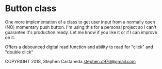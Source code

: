 # Button class

One more implementation of a class to get user input from a normally open (NO) momentary push button.
I'm using this for a personal project so I can't guarantee it's production ready. Let me know if you like it or if I can improve on it.

Offers a debounced digital read function and ability to read for "click" and "double click"


COPYRIGHT 2018, Stephen Castaneda
stephen.c976@gmail.com
